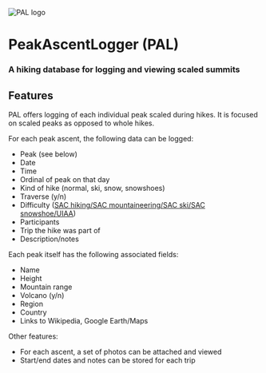 ![PAL logo](resources/logo_multisize.ico)

PeakAscentLogger (PAL)
======================

### A hiking database for logging and viewing scaled summits

## Features

PAL offers logging of each individual peak scaled during hikes.
It is focused on scaled peaks as opposed to whole hikes.

For each peak ascent, the following data can be logged:

- Peak (see below)
- Date
- Time
- Ordinal of peak on that day
- Kind of hike (normal, ski, snow, snowshoes)
- Traverse (y/n)
- Difficulty ([SAC hiking/SAC mountaineering/SAC ski/SAC snowshoe/UIAA](https://www.bergfreunde.eu/alpine-grades-calculator/))
- Participants
- Trip the hike was part of
- Description/notes

Each peak itself has the following associated fields:

- Name
- Height
- Mountain range
- Volcano (y/n)
- Region
- Country
- Links to Wikipedia, Google Earth/Maps

Other features:

- For each ascent, a set of photos can be attached and viewed
- Start/end dates and notes can be stored for each trip
